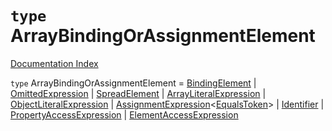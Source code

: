 # `type` ArrayBindingOrAssignmentElement

[Documentation Index](../README.md)

`type` ArrayBindingOrAssignmentElement = [BindingElement](../interface.BindingElement/README.md) | [OmittedExpression](../interface.OmittedExpression/README.md) | [SpreadElement](../interface.SpreadElement/README.md) | [ArrayLiteralExpression](../interface.ArrayLiteralExpression/README.md) | [ObjectLiteralExpression](../interface.ObjectLiteralExpression/README.md) | [AssignmentExpression](../interface.AssignmentExpression/README.md)\<[EqualsToken](../type.EqualsToken/README.md)> | [Identifier](../interface.Identifier/README.md) | [PropertyAccessExpression](../interface.PropertyAccessExpression/README.md) | [ElementAccessExpression](../interface.ElementAccessExpression/README.md)